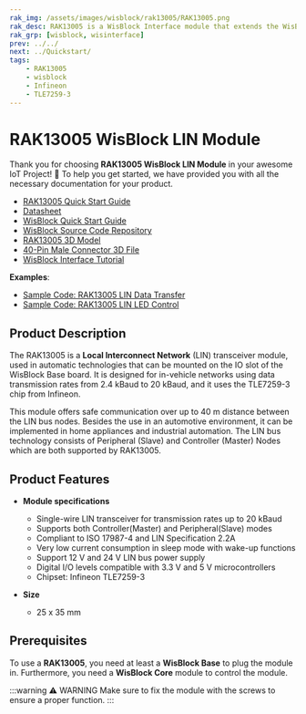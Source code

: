```yaml
---
rak_img: /assets/images/wisblock/rak13005/RAK13005.png
rak_desc: RAK13005 is a WisBlock Interface module that extends the WisBlock system with a LIN module. It is designed for in-vehicle networks using data transmission rates up to 20 kBaud.
rak_grp: [wisblock, wisinterface]
prev: ../../
next: ../Quickstart/
tags:
    - RAK13005
    - wisblock
    - Infineon
    - TLE7259-3
---
```


# RAK13005 WisBlock LIN Module

Thank you for choosing **RAK13005 WisBlock LIN Module** in your awesome IoT Project! 🎉 To help you get started, we have provided you with all the necessary documentation for your product.

* [RAK13005 Quick Start Guide](../Quickstart/)
* [Datasheet](../Datasheet/)
* <a href="../../Quickstart/" target="_blank">WisBlock Quick Start Guide</a>
* [WisBlock Source Code Repository](https://github.com/RAKWireless/WisBlock/)
* [RAK13005 3D Model](https://downloads.rakwireless.com/3D_File/WisBlock/3D_RAK13005.stp)
* [40-Pin Male Connector 3D File](https://downloads.rakwireless.com/3D_File/Accessory/WisConnector/M40S1003K6M.stp)
* [WisBlock Interface Tutorial](/Knowledge-Hub/Learn/WisBlock-IO-Tutorial/)


**Examples**:

* [Sample Code: RAK13005 LIN Data Transfer](https://github.com/RAKWireless/WisBlock/tree/master/examples/common/IO/RAK13005_LIN_BUS/LINBusCommunication)
* [Sample Code: RAK13005 LIN LED Control](https://github.com/RAKWireless/WisBlock/tree/master/examples/common/IO/RAK13005_LIN_BUS/LINBusControlLED)

## Product Description

The RAK13005 is a **Local Interconnect Network** (LIN) transceiver module, used in automatic technologies that can be mounted on the IO slot of the WisBlock Base board. It is designed for in-vehicle networks using data transmission rates from 2.4&nbsp;kBaud to 20&nbsp;kBaud, and it uses the TLE7259-3 chip from Infineon.

This module offers safe communication over up to 40&nbsp;m distance between the LIN bus nodes. Besides the use in an automotive environment, it can be implemented in home appliances and industrial automation. The LIN bus technology consists of Peripheral (Slave) and Controller (Master) Nodes which are both supported by RAK13005.

## Product Features

* **Module specifications**

    *   Single-wire LIN transceiver for transmission rates up to 20&nbsp;kBaud
    *   Supports both Controller(Master) and Peripheral(Slave) modes
    *   Compliant to ISO 17987-4 and LIN Specification 2.2A
    *   Very low current consumption in sleep mode with wake-up functions
    *   Support 12&nbsp;V and 24&nbsp;V LIN bus power supply
    *   Digital I/O levels compatible with 3.3&nbsp;V and 5&nbsp;V microcontrollers
    *   Chipset: Infineon TLE7259-3

* **Size**
    * 25 x 35&nbsp;mm

## Prerequisites

To use a **RAK13005**, you need at least a **WisBlock Base** to plug the module in. Furthermore, you need a **WisBlock Core** module to control the module.

:::warning ⚠️ WARNING
Make sure to fix the module with the screws to ensure a proper function.
:::